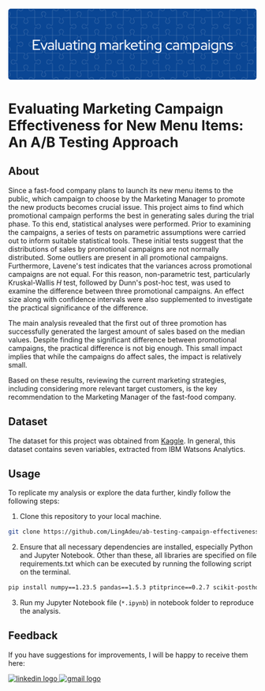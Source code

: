 ![header](header.png)

# Evaluating Marketing Campaign Effectiveness for New Menu Items: An A/B Testing Approach

## About
Since a fast-food company plans to launch its new menu items to the public, which campaign to choose by the Marketing Manager to promote the new products becomes crucial issue. This project aims to find which promotional campaign performs the best in generating sales during the trial phase. To this end, statistical analyses were performed. Prior to examining the campaigns, a series of tests on parametric assumptions were carried out to inform suitable statistical tools. These initial tests suggest that the distributions of sales by promotional campaigns are not normally distributed. Some outliers are present in all promotional campaigns. Furthermore, Lavene's test indicates that the variances across promotional campaigns are not equal. For this reason, non-parametric test, particularly Kruskal-Wallis *H* test, followed by Dunn's post-hoc test, was used to examine the difference between three promotional campaigns. An effect size along with confidence intervals were also supplemented to investigate the practical significance of the difference.

The main analysis revealed that the first out of three promotion has successfully generated the largest amount of sales based on the median values. Despite finding the significant difference between promotional campaigns, the practical difference is not big enough. This small impact implies that while the campaigns do affect sales, the impact is relatively small.

Based on these results, reviewing the current marketing strategies, including considering more relevant target customers, is the key recommendation to the Marketing Manager of the fast-food company.

## Dataset
The dataset for this project was obtained from [Kaggle](https://www.kaggle.com/datasets/chebotinaa/fast-food-marketing-campaign-ab-test). In general, this dataset contains seven variables, extracted from IBM Watsons Analytics. 

## Usage
To replicate my analysis or explore the data further, kindly follow the following steps:
1. Clone this repository to your local machine.
```bash
git clone https://github.com/LingAdeu/ab-testing-campaign-effectiveness.git
```
2. Ensure that all necessary dependencies are installed, especially Python and Jupyter Notebook. Other than these, all libraries are specified on file requirements.txt which can be executed by running the following script on the terminal.

```bash
pip install numpy==1.23.5 pandas==1.5.3 ptitprince==0.2.7 scikit-posthocs==0.9.0 scipy==1.10.1 seaborn==0.11.0 statsmodels==0.14.2
```
3. Run my Jupyter Notebook file (`*.ipynb`) in notebook folder to reproduce the analysis.

## Feedback
If you have suggestions for improvements, I will be happy to receive them here:

<a href="https://www.linkedin.com/in/adelia-januarto/" target="_blank">
    <img src="https://raw.githubusercontent.com/maurodesouza/profile-readme-generator/master/src/assets/icons/social/linkedin/default.svg" width="52" height="40" alt="linkedin logo"/>
  </a>
<a href="mailto:januartoadelia@gmail.com" target="_blank">
    <img src="https://raw.githubusercontent.com/maurodesouza/profile-readme-generator/master/src/assets/icons/social/gmail/default.svg"  width="52" height="40" alt="gmail logo"/>
  </a>
